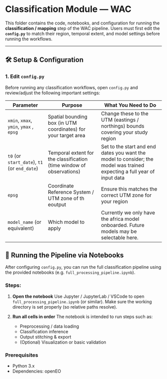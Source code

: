 # Classification Module — WAC

This folder contains the code, notebooks, and configuration for running the **classification / mapping** step of the WAC pipeline.
Users must first edit the **`config.py`** to match their region, temporal extent, and model settings before running the workflows.

---

## 🛠️ Setup & Configuration

### 1. Edit `config.py`

Before running any classification workflows, open `config.py` and review/adjust the following important settings:

| Parameter | Purpose | What You Need to Do |
|---|---|---|
| `xmin`, `xmax`, `ymin`, `ymax` , `epsg` | Spatial bounding box (in UTM coordinates) for your target area | Change these to the UTM (eastings / northings) bounds covering your study region | The area should maximally be 20kmx20km
| `t0` (or `start_date`), `t1` (or `end_date`) | Temporal extent for the classification (time window of observations) | Set to the start and end dates you want the model to consider; the model was trained expecting a full year of input data|
`epsg` | Coordinate Reference System / UTM zone of th eoutput | Ensure this matches the correct UTM zone for your region |
| `model_name` (or equivalent) | Which model to apply | Currently we only have the africa model onboarded. Future models may be selectable here. |


## 🧪 Running the Pipeline via Notebooks

After configuring `config.py`, you can run the full classification pipeline using the provided notebooks (e.g. `full_processing_pipeline.ipynb`).

### Steps:

1. **Open the notebook**
   Use Jupyter / JupyterLab / VSCode to open `full_processing_pipeline.ipynb` (or similar).
   Make sure the working directory is set properly (so relative paths resolve).

2. **Run all cells in order**
   The notebook is intended to run steps such as:
   - Preprocessing / data loading
   - Classification inference
   - Output stitching & export
   - (Optional) Visualization or basic validation


### Prerequisites
- Python 3.x
- Dependencies: openEO
